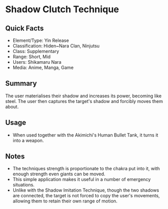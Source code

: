 # Shadow Clutch Technique

## Quick Facts
- Element/Type: Yin Release
- Classification: Hiden~Nara Clan, Ninjutsu
- Class: Supplementary
- Range: Short, Mid
- Users: Shikamaru Nara
- Media: Anime, Manga, Game

## Summary
The user materialises their shadow and increases its power, becoming like steel. The user then captures the target's shadow and forcibly moves them about.

## Usage
- When used together with the Akimichi's Human Bullet Tank, it turns it into a weapon.

## Notes
- The techniques strength is proportionate to the chakra put into it, with enough strength even giants can be moved.
- This simple application makes it useful in a number of emergency situations.
- Unlike with the Shadow Imitation Technique, though the two shadows are connected, the target is not forced to copy the user's movements, allowing them to retain their own range of motion.
